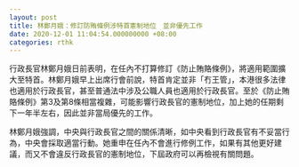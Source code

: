 ```yaml
---
layout: post
title: 林鄭月娥：修訂防賄條例涉特首憲制地位　並非優先工作
date: 2020-12-01 11:04:54.000000000 +08:00
categories: rthk
---
```


行政長官林鄭月娥日前表明，在任內不打算修訂《防止賄賂條例》，將適用範圍擴大至特首。林鄭月娥早上出席行會前說，特首肯定並非「冇王管」，本港很多法律也適用於行政長官，甚至普通法中涉及公職人員也適用於行政長官。至於《防止賄賂條例》第3及第8條相當複雜，可能影響行政長官的憲制地位，加上她的任期剩下一年半左右，因此並非當局優先的工作。

林鄭月娥強調，中央與行政長官之間的關係清晰，如中央看到行政長官有不妥當行為，中央會採取適當行動。她重申在任內不會進行修例工作，如果有其他更好建議，而又不會違反行政長官的憲制地位，下屆政府可以再檢視有關問題。
